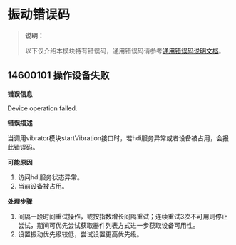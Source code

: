 # 振动错误码
<!--Kit: Sensor Service Kit-->
<!--Subsystem: Sensors-->
<!--Owner: @dilligencer-->
<!--SE: @butterls-->
<!--TSE: @murphy84-->

> **说明：**
>
> 以下仅介绍本模块特有错误码，通用错误码请参考[通用错误码说明文档](../errorcode-universal.md)。

## 14600101 操作设备失败

**错误信息**

Device operation failed.

**错误描述**

当调用vibrator模块startVibration接口时，若hdi服务异常或者设备被占用，会报此错误码。

**可能原因**
<!--RP1-->
1. 访问hdi服务状态异常。
2. 当前设备被占用。
<!--RP1End-->

**处理步骤**
<!--RP2-->
1. 间隔一段时间重试操作，或按指数增长间隔重试；连续重试3次不可用则停止尝试，期间可优先尝试获取器件列表方式进一步获取设备可用性。
2. 设置振动优先级较低，尝试设置更高优先级。
<!--RP2End-->